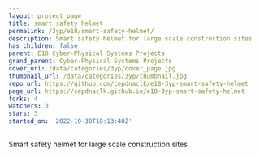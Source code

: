 ```yaml
---
layout: project_page
title: smart safety helmet
permalink: /3yp/e18/smart-safety-helmet/
description: Smart safety helmet for large scale construction sites
has_children: false
parent: E18 Cyber-Physical Systems Projects
grand_parent: Cyber-Physical Systems Projects
cover_url: /data/categories/3yp/cover_page.jpg
thumbnail_url: /data/categories/3yp/thumbnail.jpg
repo_url: https://github.com/cepdnaclk/e18-3yp-smart-safety-helmet
page_url: https://cepdnaclk.github.io/e18-3yp-smart-safety-helmet
forks: 4
watchers: 3
stars: 3
started_on: '2022-10-30T18:13:40Z'
---
```


Smart safety helmet for large scale construction sites